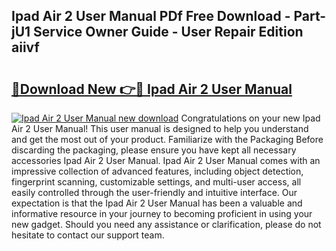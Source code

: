 ## Ipad Air 2 User Manual PDf Free Download - Part-jU1 Service Owner Guide - User Repair Edition aiivf

# <h2><a href="http://bc4552.oget.top/?id=Ipad+Air+2+User+Manual">🔗Download New 👉🔴 Ipad Air 2 User Manual</a></h2>

[![Ipad Air 2 User Manual new download](https://i.imgur.com/5g1atiW.png)](http://bc4552.oget.top/?id=Ipad+Air+2+User+Manual)
Congratulations on your new Ipad Air 2 User Manual! This user manual is designed to help you understand and get the most out of your product. Familiarize with the Packaging Before discarding the packaging, please ensure you have kept all necessary accessories Ipad Air 2 User Manual. Ipad Air 2 User Manual comes with an impressive collection of advanced features, including object detection, fingerprint scanning, customizable settings, and multi-user access, all easily controlled through the user-friendly and intuitive interface. Our expectation is that the Ipad Air 2 User Manual has been a valuable and informative resource in your journey to becoming proficient in using your new gadget. Should you need any assistance or clarification, please do not hesitate to contact our support team.
